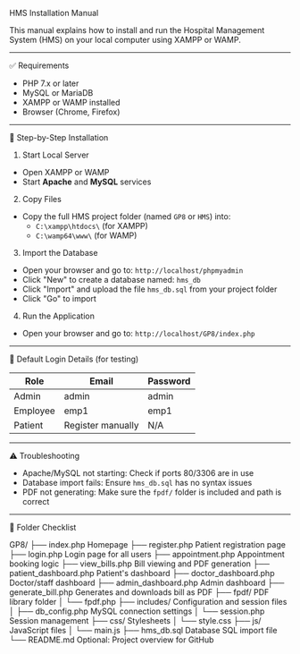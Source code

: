 HMS Installation Manual

This manual explains how to install and run the Hospital Management System (HMS) on your local computer using XAMPP or WAMP.

---

✅ Requirements

- PHP 7.x or later
- MySQL or MariaDB
- XAMPP or WAMP installed
- Browser (Chrome, Firefox)

---

 📂 Step-by-Step Installation

 1. Start Local Server
- Open XAMPP or WAMP
- Start **Apache** and **MySQL** services

 2. Copy Files
- Copy the full HMS project folder (named `GP8` or `HMS`) into:
  - `C:\xampp\htdocs\` (for XAMPP)
  - `C:\wamp64\www\` (for WAMP)

 3. Import the Database
- Open your browser and go to: `http://localhost/phpmyadmin`
- Click "New" to create a database named: `hms_db`
- Click "Import" and upload the file `hms_db.sql` from your project folder
- Click "Go" to import

 4. Run the Application
- Open your browser and go to: `http://localhost/GP8/index.php`

---

 🧪 Default Login Details (for testing)

| Role        | Email             | Password  |
|-------------|------------------|------------|
| Admin       | admin             | admin     |
| Employee    | emp1              | emp1      |
| Patient     | Register manually | N/A       |

---

⚠️ Troubleshooting

- Apache/MySQL not starting: Check if ports 80/3306 are in use
- Database import fails: Ensure `hms_db.sql` has no syntax issues
- PDF not generating: Make sure the `fpdf/` folder is included and path is correct

---

📂 Folder Checklist



GP8/
├── index.php                  Homepage
├── register.php               Patient registration page
├── login.php                  Login page for all users
├── appointment.php            Appointment booking logic
├── view_bills.php             Bill viewing and PDF generation
├── patient_dashboard.php      Patient's dashboard
├── doctor_dashboard.php       Doctor/staff dashboard
├── admin_dashboard.php        Admin dashboard
├── generate_bill.php          Generates and downloads bill as PDF
├── fpdf/                      PDF library folder
│   └── fpdf.php
├── includes/                  Configuration and session files
│   ├── db_config.php          MySQL connection settings
│   └── session.php            Session management
├── css/                       Stylesheets
│   └── style.css
├── js/                        JavaScript files
│   └── main.js
├── hms_db.sql                 Database SQL import file
└── README.md                  Optional: Project overview for GitHub

